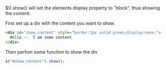 $().show() will set the elements display property to "block", thus showing the content.

First set up a div with the content you want to show.
```html
<div id="show_content" style="border:1px solid green;display:none;">
  Hello --  I am some content
</div>
```

Then perfom some function to show the div
```js
$("#show_content").show();
```
